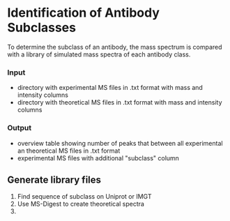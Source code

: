 # Identification of Antibody Subclasses

To determine the subclass of an antibody, the mass spectrum is compared with a library of simulated mass spectra of each antibody class. 

### Input
- directory with experimental MS files in .txt format with mass and intensity columns
- directory with theoretical MS files in .txt format with mass and intensity columns

### Output
- overview table showing number of peaks that between all experimental an theoretical MS files in .txt format
- experimental MS files with additional "subclass" column 

## Generate library files
1. Find sequence of subclass on Uniprot or IMGT
2. Use MS-Digest to create theoretical spectra
3. 